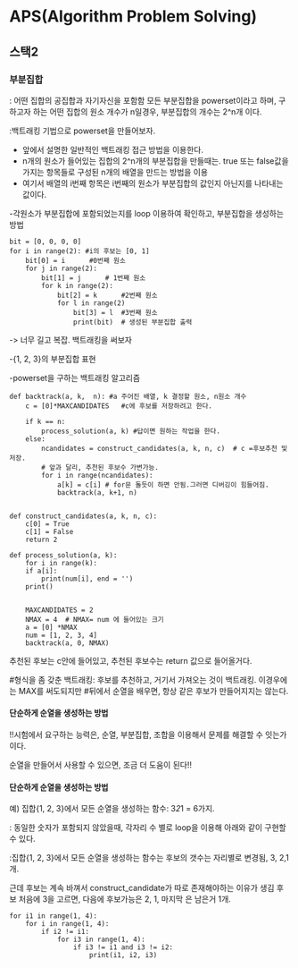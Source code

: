 # APS(Algorithm Problem Solving)

## 스택2

### 부분집합

: 어떤 집합의 공집합과 자기자신을 포함함 모든 부분집합을 powerset이라고 하며, 구하고자 하는 어떤 집합의 원소 개수가 n일경우, 부분집합의 개수는 2^n개 이다.

:백트래킹 기법으로 powerset을 만들어보자.

- 앞에서 설명한 일반적인 백트래킹 접근 방법을 이용한다.
- n개의 원소가 들어있는 집합의 2^n개의 부분집합을 만들때는. true 또는 false값을 가지는 항목들로 구성된 n개의 배열을 만드는 방법을 이용
- 여기서 배열의 i번째 항목은 i번째의 원소가 부분집합의 값인지 아닌지를 나타내는 값이다.

-각원소가 부분집합에 포함되었는지를 loop 이용하여 확인하고,
부분집합을 생성하는 방법

```
bit = [0, 0, 0, 0]
for i in range(2): #i의 후보는 [0, 1]
    bit[0] = i      #0번째 원소
    for j in range(2):
        bit[1] = j      # 1번째 원소
        for k in range(2):
            bit[2] = k      #2번째 원소
            for l in range(2)
                bit[3] = l  #3번째 원소
                print(bit)  # 생성된 부분집합 출력
```

-> 너무 길고 복잡. 백트래킹을 써보자

-{1, 2, 3}의 부분집합 표현

-powerset을 구하는 백트래킹 알고리즘

```
def backtrack(a, k,  n): #a 주어진 배열, k 결정할 원소, n원소 개수
    c = [0]*MAXCANDIDATES   #c에 후보를 저장하려고 한다.

    if k == n:
        process_solution(a, k) #답이면 원하는 작업을 한다.
    else:
        ncandidates = construct_candidates(a, k, n, c)  # c =후보추천 및 저장.
        # 앞과 달리, 추천된 후보수 가변가능.
        for i in range(ncandidates):
            a[k] = c[i] # for문 돌듯이 하면 안됨.그러면 디버깅이 힘들어짐.
            backtrack(a, k+1, n)


def construct_candidates(a, k, n, c):
    c[0] = True
    c[1] = False
    return 2

def process_solution(a, k):
    for i in range(k):
    if a[i]:
        print(num[i], end = '')
    print()


    MAXCANDIDATES = 2
    NMAX = 4  # NMAX= num 에 들어있는 크기
    a = [0] *NMAX
    num = [1, 2, 3, 4]
    backtrack(a, 0, NMAX)
```

추천된 후보는 c안에 들어있고,
추천된 후보수는 return 값으로 들어올거다.

#형식을 좀 갖춘 백트래킹: 후보를 추천하고, 거기서 가져오는 것이 백트래킹. 이경우에는 MAX를 써도되지만 #뒤에서 순열을 배우면, 항상 같은 후보가 만들어지지는 않는다.

#### 단순하게 순열을 생성하는 방법

!!시험에서 요구하는 능력은, 순열, 부분집합, 조합을 이용해서 문제를 해결할 수 잇는가 이다.

순열을 만들어서 사용할 수 있으면, 조금 더 도움이 된다!!

#### 단순하게 순열을 생성하는 방법

예) 집합{1, 2, 3}에서 모든 순열을 생성하는 함수: 3*2*1 = 6가지.

: 동일한 숫자가 포함되지 않았을때, 각자리 수 별로 loop을 이용해 아래와 같이 구현할 수 있다.

:집합{1, 2, 3}에서 모든 순열을 생성하는 함수는
후보의 갯수는 자리별로 변경됨, 3, 2,1 개.

근데 후보는 계속 바껴서 construct_candidate가 따로 존재해야하는 이유가 생김
후보 처음에 3을 고르면, 다음에 후보가능은 2, 1, 마지막 은 남은거 1개.

```
for i1 in range(1, 4):
    for i in range(1, 4):
        if i2 != i1:
            for i3 in range(1, 4):
                if i3 != i1 and i3 != i2:
                    print(i1, i2, i3)
```
